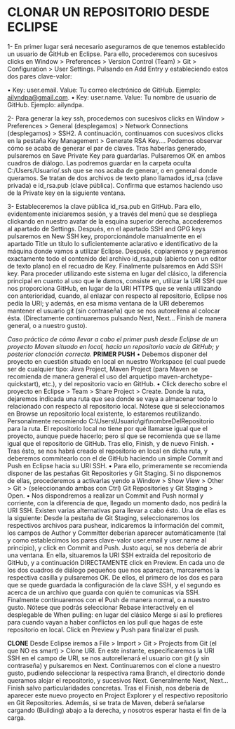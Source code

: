 CLONAR UN REPOSITORIO DESDE ECLIPSE
===============================

1-	En primer lugar será necesario asegurarnos de que tenemos establecido un usuario de GitHub en Eclipse. Para ello, procederemos con sucesivos clicks en Window > Preferences > Version Control (Team) > Git > Configuration > User Settings. Pulsando en Add Entry y estableciendo estos dos pares clave-valor:

•	Key: user.email. Value: Tu correo electrónico de GitHub. Ejemplo: ailyndpa@gmail.com.
•	Key: user.name. Value: Tu nombre de usuario de GitHub. Ejemplo: ailyndpa.

2- Para generar la key ssh, procedemos con sucesivos clicks en Window > Preferences > General (desplegamos) > Network Connections (desplegamos) > SSH2. A continuación, continuamos con sucesivos clicks en la pestaña Key Management > Generate RSA Key.... Podemos observar cómo se acaba de generar el par de claves. Tras haberlas generado, pulsaremos en Save Private Key para guardarlas. Pulsaremos OK en ambos cuadros de diálogo. Las podremos guardar en la carpeta oculta C:/Users/Usuario/.ssh que se nos acaba de generar, o en general donde queramos. Se tratan de dos archivos de texto plano llamados id_rsa (clave privada) e id_rsa.pub (clave pública). Confirma que estamos haciendo uso de la Private key en la siguiente ventana.

3- Estableceremos la clave pública id_rsa.pub en GitHub. Para ello, evidentemente iniciaremos sesión, y a través del menú que se despliega clickando en nuestro avatar de la esquina superior derecha, accederemos al apartado de Settings. Después, en el apartado SSH and GPG keys pulsaremos en New SSH key, proporcionándole manualmente en el apartado Title un título lo suficientemente aclarativo e identificativo de la máquina donde vamos a utilizar Eclipse. Después, copiaremos y pegaremos exactamente todo el contenido del archivo id_rsa.pub (abierto con un editor de texto plano) en el recuadro de Key. Finalmente pulsaremos en Add SSH key.
Para proceder utilizando este sistema en lugar del clásico, la diferencia principal en cuanto al uso que le damos, consiste en, utilizar la URI SSH que nos proporciona GitHub, en lugar de la URI HTTPS que se venía utilizando con anterioridad, cuando, al enlazar con respecto al repositorio, Eclipse nos pedía la URI; y además, en esa misma ventana de la URI deberemos mantener el usuario git (sin contraseña) que se nos autorellena al colocar ésta. (Directamente continuaremos pulsando Next, Next... Finish de manera general, o a nuestro gusto).

 *Caso práctico de cómo llevar a cabo el primer push desde Eclipse de un proyecto Maven situado en local, hacia un repositorio vacío de GitHub; y posterior clonación correcta.*
 **PRIMER PUSH**
 •	Debemos disponer del proyecto en cuestión situado en local en nuestro Workspace (el cual puede ser de cualquier tipo: Java Project, Maven Project (para Maven se recomienda de manera general el uso del arquetipo maven-archetype-quickstart), etc.), y del repositorio vacío en GitHub.
•	Click derecho sobre el proyecto en Eclipse > Team > Share Project > Create. Donde la ruta, dejaremos indicada una ruta que sea donde se vaya a almacenar todo lo relacionado con respecto al repositorio local. Nótese que si seleccionamos en Browse un repositorio local existente, lo estaremos reutilizando. Personalmente recomiendo C:\Users\Usuario\git\nombreDelRepositorio para la ruta. El repositorio local no tiene por qué llamarse igual que el proyecto, aunque puede hacerlo; pero sí que se recomienda que se llame igual que el repositorio de GitHub. Tras ello, Finish, y de nuevo Finish.
•	Tras ésto, se nos habrá creado el repositorio en local en dicha ruta, y deberemos commitearlo con el de GitHub haciendo un simple Commit and Push en Eclipse hacia su URI SSH.
•	Para ello, primeramente se recomienda disponer de las pestañas Git Repositories y Git Staging. Si no disponemos de ellas, procederemos a activarlas yendo a Window > Show View > Other > Git > (seleccionando ambas con Ctrl) Git Repositories y Git Staging > Open.
•	Nos dispondremos a realizar un Commit and Push normal y corriente, con la diferencia de que, llegado un momento dado, nos pedirá la URI SSH. Existen varias alternativas para llevar a cabo ésto. Una de ellas es la siguiente: Desde la pestaña de Git Staging, seleccionaremos los respectivos archivos para pushear, indicaremos la información del commit, los campos de Author y Committer deberían aparecer automáticamente (tal y como establecimos los pares clave-valor user.email y user.name al principio), y click en Commit and Push. Justo aquí, se nos debería de abrir una ventana. En ella, situaremos la URI SSH extraída del repositorio de GitHub, y a continuación DIRECTAMENTE click en Preview. En cada uno de los dos cuadros de diálogo pequeños que nos aparezcan, marcaremos la respectiva casilla y pulsaremos OK. De ellos, el primero de los dos es para que se quede guardada la configuración de la clave SSH, y el segundo es acerca de un archivo que guarda con quién te comunicas vía SSH. Finalmente continuaremos con el Push de manera normal, o a nuestro gusto. Nótese que podrás seleccionar Rebase interactively en el desplegable de When pulling: en lugar del clásico Merge si así lo prefieres para cuando vayan a haber conflictos en los pull que hagas de este repositorio en local. Click en Preview y Push para finalizar el push.

**CLONE**
Desde Eclipse iremos a File > Import > Git > Projects from Git (el que NO es smart) > Clone URI. En este instante, especificaremos la URI SSH en el campo de URI, se nos autorellenará el usuario con git (y sin contraseña) y pulsaremos en Next. Continuaremos con el clone a nuestro gusto, pudiendo seleccionar la respectiva rama Branch, el directorio donde queramos alojar el repositorio, y sucesivos Next. Generalmente Next, Next... Finish salvo particularidades concretas. Tras el Finish, nos debería de aparecer este nuevo proyecto en Project Explorer y el respectivo repositorio en Git Repositories. Además, si se trata de Maven, deberá señalarse cargando (Building) abajo a la derecha, y nosotros esperar hasta el fin de la carga.
